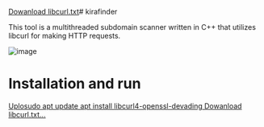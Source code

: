 [Dowanload libcurl.txt](https://github.com/o337/kirafinder/files/14877480/Dowanload.libcurl.txt)# kirafinder

This tool is a multithreaded subdomain scanner written in C++ that utilizes libcurl for making HTTP requests.


![image](https://github.com/o337/kirafinder/assets/126006169/80e3abd8-647d-4f7d-99f1-cfe015f96525)

# Installation and run

[Uplosudo apt update
apt install libcurl4-openssl-devading Dowanload libcurl.txt…]()



